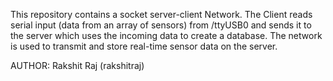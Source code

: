 This repository contains a socket server-client Network.
The Client reads serial input (data from an array of sensors) from /ttyUSB0 and sends it to the server which uses the incoming data to create a database. The network is used to transmit and store real-time sensor data on the server.

AUTHOR: Rakshit Raj (rakshitraj)
